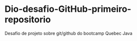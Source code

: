 # Dio-desafio-GitHub-primeiro-repositorio
Desafio de projeto sobre git/github do bootcamp Quebec Java
